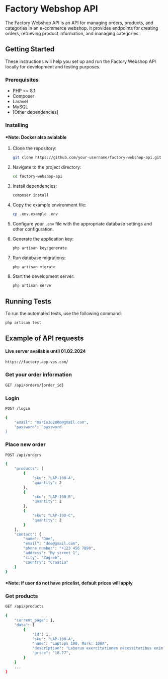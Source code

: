 # Factory Webshop API

The Factory Webshop API is an API for managing orders, products, and categories in an e-commerce webshop. It provides endpoints for creating orders, retrieving product information, and managing categories.

## Getting Started

These instructions will help you set up and run the Factory Webshop API locally for development and testing purposes.

### Prerequisites

- PHP >= 8.1
- Composer
- Laravel
- MySQL
- [Other dependencies]

### Installing
#### *Note: Docker also avialable
1. Clone the repository:

    ```bash
    git clone https://github.com/your-username/factory-webshop-api.git
    ```

2. Navigate to the project directory:

    ```bash
    cd factory-webshop-api
    ```

3. Install dependencies:

    ```bash
    composer install
    ```

4. Copy the example environment file:

    ```bash
    cp .env.example .env
    ```

5. Configure your `.env` file with the appropriate database settings and other configuration.

6. Generate the application key:

    ```bash
    php artisan key:generate
    ```

7. Run database migrations:

    ```bash
    php artisan migrate
    ```

8. Start the development server:

    ```bash
    php artisan serve
    ```

## Running Tests

To run the automated tests, use the following command:

```bash
php artisan test
```

##  Example of API requests
#### Live server available until 01.02.2024
```bash
https://factory.app-vps.com/
```

### Get your order information
```bash
GET /api/orders/{order_id}
```

### Login
```bash
POST /login
```

```bash
{
    "email": "mario362800@gmail.com",
    "password": "password
}
```

### Place new order
```bash
POST /api/orders
```

```bash
{
    "products": [
        {
            "sku": "LAP-100-A",
            "quantity": 2
        },
        {
            "sku": "LAP-100-B",
            "quantity": 2
        },
        {
            "sku": "LAP-100-C",
            "quantity": 2
        }
    ],
    "contact": {
        "name": "Doe",
        "email": "doe@gmail.com",
        "phone_number": "+123 456 7890",
        "address": "My street 1",
        "city": "Zagreb",
        "country": "Croatia"
    }   
}
```
#### *Note: if user do not have pricelist, default prices will apply

### Get products
```bash
GET /api/products
```
```bash
{
    "current_page": 1,
    "data": [
        {
            "id": 1,
            "sku": "LAP-100-A",
            "name": "Laptops 100, Mark: 100A",
            "description": "Laborum exercitationem necessitatibus enim temporibus veniam ullam dolorum. Dolorum asperiores repudiandae veritatis maiores dolorem illum voluptatem. Alias et ut et culpa voluptatem exercitationem.",
            "price": "18.77",
        }
    }
    ...
}
```
